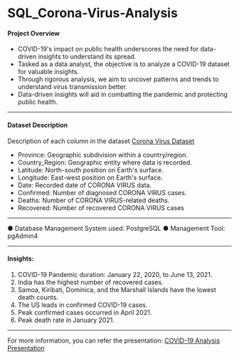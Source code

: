 # SQL_Corona-Virus-Analysis

#### Project Overview
- COVID-19's impact on public health underscores the need for data-driven insights to understand its spread.
- Tasked as a data analyst, the objective is to analyze a COVID-19 dataset for valuable insights.
- Through rigorous analysis, we aim to uncover patterns and trends to understand virus transmission better.
- Data-driven insights will aid in combatting the pandemic and protecting public health.

-----

#### Dataset Description
Description of each column in the dataset [Corona Virus Dataset](https://github.com/meetvaghasiya23/SQL_Corona-Virus-Analysis/blob/9355ab77454393aca000b6e97dc85f3c489b1c40/Corona%20Virus%20Dataset.csv)
- Province: Geographic subdivision within a country/region.
- Country_Region: Geographic entity where data is recorded.
- Latitude: North-south position on Earth's surface.
- Longitude: East-west position on Earth's surface.
- Date: Recorded date of CORONA VIRUS data.
- Confirmed: Number of diagnosed CORONA VIRUS cases.
- Deaths: Number of CORONA VIRUS-related deaths.
- Recovered: Number of recovered CORONA VIRUS cases

----

● Database Management System used: PostgreSQL
● Management Tool: pgAdmin4

----

#### Insights:

1. COVID-19 Pandemic duration: January 22, 2020, to June 13, 2021.
2. India has the highest number of recovered cases.
3. Samoa, Kiribati, Dominica, and the Marshall Islands have the lowest death counts.
4. The US leads in confirmed COVID-19 cases.
5. Peak confirmed cases occurred in April 2021.
6. Peak death rate in January 2021.

----
For more information, you can refer the presentation: [COVID-19 Analysis Presentation]()


